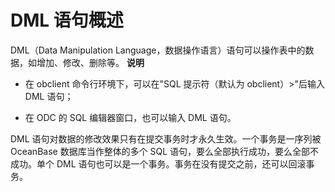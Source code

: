 DML 语句概述 
=============================



DML（Data Manipulation Language，数据操作语言）语句可以操作表中的数据，如增加、修改、删除等。
**说明**



* 在 obclient 命令行环境下，可以在"SQL 提示符（默认为 obclient）\>"后输入 DML 语句；

  




<!-- -->

* 在 ODC 的 SQL 编辑器窗口，也可以输入 DML 语句。

  




DML 语句对数据的修改效果只有在提交事务时才永久生效。一个事务是一序列被 OceanBase 数据库当作整体的多个 SQL 语句，要么全部执行成功，要么全部不成功。单个 DML 语句也可以是一个事务。事务在没有提交之前，还可以回滚事务。
